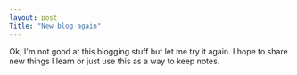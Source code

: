 ```yaml
---
layout: post
Title: "New blog again"
---
```


Ok, I'm not good at this blogging stuff but let me try it again. I hope to share new things I learn or just use this as a way to keep notes. 